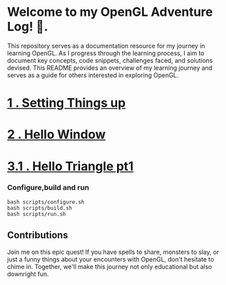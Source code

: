 



# Welcome to my OpenGL Adventure Log! 🚀.

This repository serves as a documentation resource for my journey in learning OpenGL. As I progress through the learning process, I aim to document key concepts, code snippets, challenges faced, and solutions devised. This README provides an overview of my learning journey and serves as a guide for others interested in exploring OpenGL.

# [1 . Setting Things up](docs/setting_things_up.md)
# [2 . Hello Window](docs/2.%20Hello_Window.md)
# [3.1 . Hello Triangle pt1](docs/3.1%20Hello_triangle_pt1.md)


### Configure,build and run
```
bash scripts/configure.sh 
bash scripts/build.sh 
bash scripts/run.sh 
```
## Contributions

Join me on this epic quest! If you have spells to share, monsters to slay, or just a funny things about your encounters with OpenGL, don't hesitate to chime in. Together, we'll make this journey not only educational but also downright fun.

